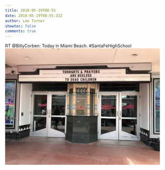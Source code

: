 ```yaml
---
title: 2018-05-19T08-55
date: 2018-05-19T08:55:33Z
author: Lee Turner
showtoc: false
comments: true
---
```


RT @BillyCorben: Today in Miami Beach. #SantaFeHighSchool ![](/img/x//997762675080880128-DdgRsJRVQAAMHPg.jpg)

